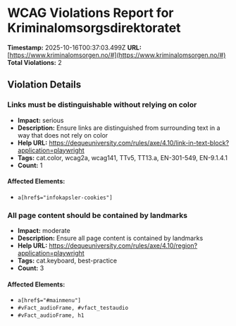 # WCAG Violations Report for Kriminalomsorgsdirektoratet

**Timestamp:** 2025-10-16T00:37:03.499Z
**URL:** [https://www.kriminalomsorgen.no/#](https://www.kriminalomsorgen.no/#)
**Total Violations:** 2

## Violation Details

### Links must be distinguishable without relying on color

- **Impact:** serious
- **Description:** Ensure links are distinguished from surrounding text in a way that does not rely on color
- **Help URL:** https://dequeuniversity.com/rules/axe/4.10/link-in-text-block?application=playwright
- **Tags:** cat.color, wcag2a, wcag141, TTv5, TT13.a, EN-301-549, EN-9.1.4.1
- **Count:** 1

#### Affected Elements:

- `a[href$="infokapsler-cookies"]`

### All page content should be contained by landmarks

- **Impact:** moderate
- **Description:** Ensure all page content is contained by landmarks
- **Help URL:** https://dequeuniversity.com/rules/axe/4.10/region?application=playwright
- **Tags:** cat.keyboard, best-practice
- **Count:** 3

#### Affected Elements:

- `a[href$="#mainmenu"]`
- `#vFact_audioFrame, #vfact_testaudio`
- `#vFact_audioFrame, h1`
